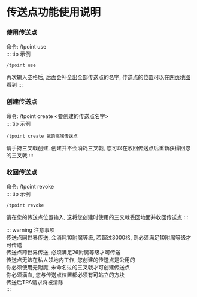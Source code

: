 # 传送点功能使用说明
### 使用传送点
命令: /tpoint use  
::: tip 示例  
```
/tpoint use 
```  
再次输入空格后, 后面会补全出全部传送点的名字, 传送点的位置可以在[网页地图](../netmap.md#传送点)看到
:::  
### 创建传送点
命令: /tpoint create <要创建的传送点名字>  
::: tip 示例  
```
/tpoint create 我的高端传送点 
```  
请手持三叉戟创建, 创建并不会消耗三叉戟, 您可以在收回传送点后重新获得回您的三叉戟
:::  
### 收回传送点
命令: /tpoint revoke  
::: tip 示例  
```
/tpoint revoke 
```  
请在您的传送点位置输入, 这将您创建时使用的三叉戟丢回地面并收回传送点
:::  

::: warning 注意事项  
传送点同世界传送, 会消耗10附魔等级, 若超过3000格, 则必须满足10附魔等级才可传送  
传送点跨世界传送, 必须满足26附魔等级才可传送  
传送点无法在私人领地内工作, 您创建的传送点是公用的  
你必须使用无附魔, 未命名过的三叉戟才可创建传送点  
你必须满血, 您与传送点位置都必须有可站立的方块  
传送后TPA请求将被清除  
::: 